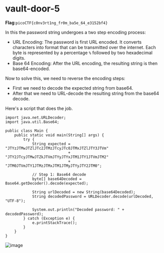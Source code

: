 # vault-door-5

__Flag__:`picoCTF{c0nv3rt1ng_fr0m_ba5e_64_e3152bf4}`

In this the password string undergoes a two step encoding process:
- URL Encoding: The password is first URL encoded. It converts characters into format that can be transmitted over the internet. Each byte is represented by a percentage `%` followed by two hexadecimal digits.
- Base 64 Encoding: After the URL encoding, the resulting string is then base64-encoded.

Now to solve this, we need to reverse the encoding steps:
- First we need to decode the expected string from base64.
- After that we need to URL-decode the resulting string from the base64 decode.

Here's a script that does the job.
```
import java.net.URLDecoder;
import java.util.Base64;

public class Main {  
    public static void main(String[] args) {
        try {
            String expected = "JTYzJTMwJTZlJTc2JTMzJTcyJTc0JTMxJTZlJTY3JTVm"
                            + "JTY2JTcyJTMwJTZkJTVmJTYyJTYxJTM1JTY1JTVmJTM2"
                            + "JTM0JTVmJTY1JTMzJTMxJTM1JTMyJTYyJTY2JTM0";

            // Step 1: Base64 decode
            byte[] base64Decoded = Base64.getDecoder().decode(expected);

            String urlDecoded = new String(base64Decoded);
            String decodedPassword = URLDecoder.decode(urlDecoded, "UTF-8");

            System.out.println("Decoded password: " + decodedPassword);
        } catch (Exception e) {
            e.printStackTrace();
        }
    }
}
```

![image](https://github.com/user-attachments/assets/20e00f30-08f4-4738-868e-cf29c90ba212)
